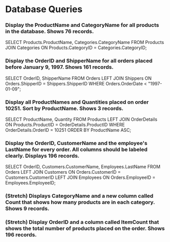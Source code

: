 # Database Queries

### Display the ProductName and CategoryName for all products in the database. Shows 76 records.
SELECT Products.ProductName, Categories.CategoryName
FROM Products
JOIN Categories ON Products.CategoryID = Categories.CategoryID;
### Display the OrderID and ShipperName for all orders placed before January 9, 1997. Shows 161 records.
SELECT OrderID, ShipperName 
FROM Orders 
LEFT JOIN Shippers ON Orders.ShipperID = Shippers.ShipperID
WHERE Orders.OrderDate < "1997-01-09";
### Display all ProductNames and Quantities placed on order 10251. Sort by ProductName. Shows 3 records.
SELECT ProductName, Quantity
FROM Products
LEFT JOIN OrderDetails ON Products.ProductID = OrderDetails.ProductID
WHERE OrderDetails.OrderID = 10251
ORDER BY ProductName ASC;
### Display the OrderID, CustomerName and the employee's LastName for every order. All columns should be labeled clearly. Displays 196 records.
SELECT OrderID, Customers.CustomerName, Employees.LastName
FROM Orders LEFT JOIN Customers ON Orders.CustomerID = Customers.CustomerID
LEFT JOIN Employees ON Orders.EmployeeID = Employees.EmployeeID;
### (Stretch)  Displays CategoryName and a new column called Count that shows how many products are in each category. Shows 9 records.

### (Stretch) Display OrderID and a  column called ItemCount that shows the total number of products placed on the order. Shows 196 records. 